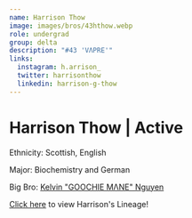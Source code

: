 ```yaml
---
name: Harrison Thow
image: images/bros/43hthow.webp
role: undergrad
group: delta
description: "#43 'VΛPRE'"
links:
  instagram: h.arrison_
  twitter: harrisonthow
  linkedin: harrison-g-thow
---
```


# Harrison Thow | Active
Ethnicity: Scottish, English

Major: Biochemistry and German

Big Bro: [Kelvin "GOOCHIE MΛNE" Nguyen](25knguyen)

[Click here](/ujis/) to view Harrison's Lineage!